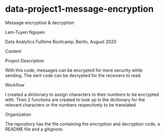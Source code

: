 # data-project1-message-encryption

Message encryption & decryption

Lam-Tuyen Nguyen

Data Analytics Fulltime Bootcamp, Berlin, August 2020


Content


Project Description

With this code, messages can be encrypted for more security while sending. The sent code can be decrypted for the receivers to read.


Workflow

I created a dictionary to assign characters to their numbers to be encrypted with. Then 2 functions are created to look up in the dictionary for the relevant characters or the numbers respectively to be translated.


Organization

The repository has the file containing the encryption and decryption code, a README file and a gitignore.

